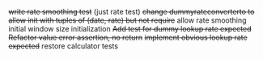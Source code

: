 ~~write rate smoothing test~~ (just rate test)
~~change dummyrateconverterto to allow init with tuples of (date, rate) but not require~~
allow rate smoothing initial window size initialization
~~Add test for dummy lookup rate expected~~
~~Refactor value error assertion, no return~~
~~implement obvious lookup rate expected~~
restore calculator tests